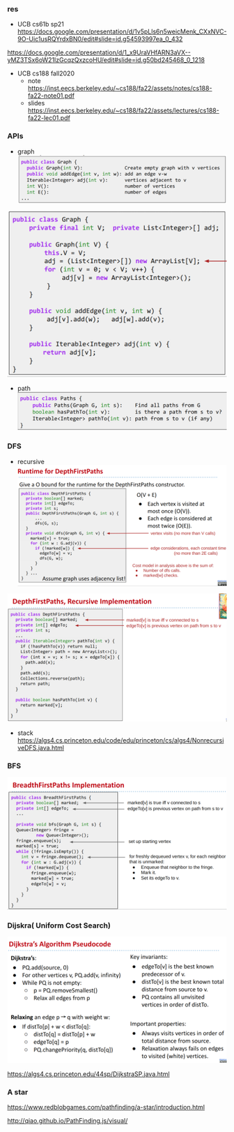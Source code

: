 ### res
- UCB cs61b sp21  
https://docs.google.com/presentation/d/1v5pLls6n5weicMenk_CXxNVC-9O-Uic1usRQYrdxBN0/edit#slide=id.g54593997ea_0_432  

https://docs.google.com/presentation/d/1_x9UraVHfARN3aVX--yMZ3TSx6oW21lzGcqzQxzcoHU/edit#slide=id.g50bd245468_0_1218  

- UCB cs188 fall2020
	- note  
https://inst.eecs.berkeley.edu/~cs188/fa22/assets/notes/cs188-fa22-note01.pdf
	- slides  
https://inst.eecs.berkeley.edu/~cs188/fa22/assets/lectures/cs188-fa22-lec01.pdf



### APIs
- graph
![avatar](https://github.com/kechenkristin/cs188/blob/main/img/l1/graphAPI.png)

![avatar](https://github.com/kechenkristin/cs188/blob/main/img/l1/graph.png)

- path
![avatar](https://github.com/kechenkristin/cs188/blob/main/img/l1/pathAPI.png)

### DFS
- recursive
![avatar](https://github.com/kechenkristin/cs188/blob/main/img/l1/dfs1.png)

![avatar](https://github.com/kechenkristin/cs188/blob/main/img/l1/dfs2.png)

- stack  
https://algs4.cs.princeton.edu/code/edu/princeton/cs/algs4/NonrecursiveDFS.java.html

### BFS
![avatar](https://github.com/kechenkristin/cs188/blob/main/img/l1/bfs.png)

### Dijskra( Uniform Cost Search)
![avatar](https://github.com/kechenkristin/cs188/blob/main/img/l1/dijskra.png)

https://algs4.cs.princeton.edu/44sp/DijkstraSP.java.html

### A star
https://www.redblobgames.com/pathfinding/a-star/introduction.html

http://qiao.github.io/PathFinding.js/visual/





